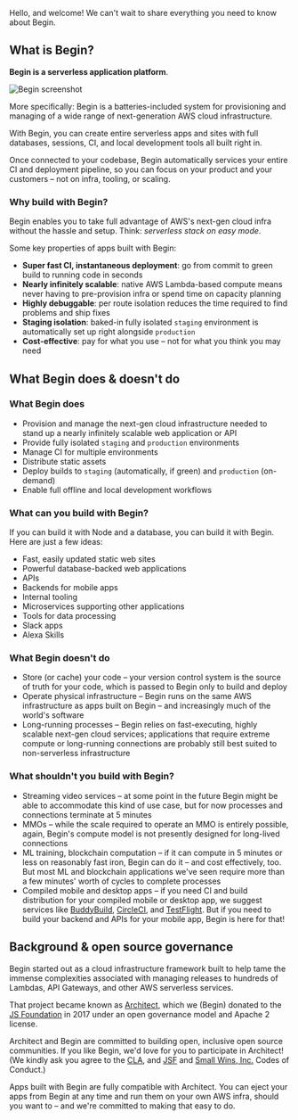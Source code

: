 Hello, and welcome! We can't wait to share everything you need to know about Begin.


## What is Begin?

**Begin is a serverless application platform**.

![Begin screenshot](https://s3.us-west-1.amazonaws.com/begin-docs/begin-screenshot-home-1.png)

More specifically: Begin is a batteries-included system for provisioning and managing of a wide range of next-generation AWS cloud infrastructure.

With Begin, you can create entire serverless apps and sites with full databases, sessions, CI, and local development tools all built right in.

Once connected to your codebase, Begin automatically services your entire CI and deployment pipeline, so you can focus on your product and your customers – not on infra, tooling, or scaling.


### Why build with Begin?

Begin enables you to take full advantage of AWS's next-gen cloud infra without the hassle and setup. Think: *serverless stack on easy mode*.

Some key properties of apps built with Begin:

- **Super fast CI, instantaneous deployment**: go from commit to green build to running code in seconds
- **Nearly infinitely scalable**: native AWS Lambda-based compute means never having to pre-provision infra or spend time on capacity planning
- **Highly debuggable**: per route isolation reduces the time required to find problems and ship fixes
- **Staging isolation**: baked-in fully isolated `staging` environment is automatically set up right alongside `production`
- **Cost-effective**: pay for what you use – not for what you think you may need


## What Begin does & doesn't do

### What Begin does

- Provision and manage the next-gen cloud infrastructure needed to stand up a nearly infinitely scalable web application or API
- Provide fully isolated `staging` and `production` environments
- Manage CI for multiple environments
- Distribute static assets
- Deploy builds to `staging` (automatically, if green) and `production` (on-demand)
- Enable full offline and local development workflows


### What can you build with Begin?

If you can build it with Node and a database, you can build it with Begin. Here are just a few ideas:

- Fast, easily updated static web sites
- Powerful database-backed web applications
- APIs
- Backends for mobile apps
- Internal tooling
- Microservices supporting other applications
- Tools for data processing
- Slack apps
- Alexa Skills


### What Begin doesn't do

- Store (or cache) your code – your version control system is the source of truth for your code, which is passed to Begin only to build and deploy
- Operate physical infrastructure – Begin runs on the same AWS infrastructure as apps built on Begin – and increasingly much of the world's software
- Long-running processes – Begin relies on fast-executing, highly scalable next-gen cloud services; applications that require extreme compute or long-running connections are probably still best suited to non-serverless infrastructure


### What shouldn't you build with Begin?

- Streaming video services – at some point in the future Begin might be able to accommodate this kind of use case, but for now processes and connections terminate at 5 minutes
- MMOs – while the scale required to operate an MMO is entirely possible, again, Begin's compute model is not presently designed for long-lived connections
- ML training, blockchain computation – if it can compute in 5 minutes or less on reasonably fast iron, Begin can do it – and cost effectively, too. But most ML and blockchain applications we've seen require more than a few minutes' worth of cycles to complete processes
- Compiled mobile and desktop apps – if you need CI and build distribution for your compiled mobile or desktop app, we suggest services like [BuddyBuild](https://www.buddybuild.com/), [CircleCI](https://circleci.com/), and [TestFlight](https://developer.apple.com/testflight/). But if you need to build your backend and APIs for your mobile app, Begin is here for that!


## Background & open source governance

Begin started out as a cloud infrastructure framework built to help tame the immense complexities associated with managing releases to hundreds of Lambdas, API Gateways, and other AWS serverless services.

That project became known as [Architect](https://arc.codes), which we (Begin) donated to the [JS Foundation](https://js.foundation/) in 2017 under an open governance model and Apache 2 license.

Architect and Begin are committed to building open, inclusive open source communities. If you like Begin, we'd love for you to participate in Architect! (We kindly ask you agree to the [CLA](https://js.foundation/cla), and [JSF](https://js.foundation/community/code-of-conduct) and [Small Wins, Inc.](https://github.com/smallwins/policy/blob/master/begin-community-code-of-conduct.md) Codes of Conduct.)

Apps built with Begin are fully compatible with Architect. You can eject your apps from Begin at any time and run them on your own AWS infra, should you want to – and we're committed to making that easy to do.
